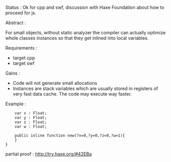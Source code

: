 
Status : Ok for cpp and swf, discussion with Haxe Foundation about how to proceed for js.

Abstract : 

For small objects, without static analyzer the compiler can actually optimize whole classes instances so that they get inlined into local variables.

Requirements : 
- target cpp
- target swf

Gains :
- Code will not generate small allocations
- Instances are stack variables which are usually stored in registers of very fast data cache. The code may execute way faster.
 
Example :
```class Vec{
    var x : Float;
    var y : Float;
    var z : Float;
    var w : Float;

    public inline function new(?x=0,?y=0,?z=0,?w=1){
    }
}
```

partial proof : 
http://try.haxe.org/#42EBa


